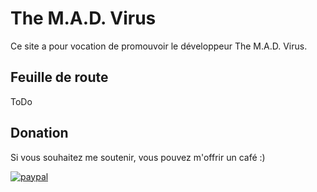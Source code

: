 # The M.A.D. Virus
Ce site a pour vocation de promouvoir le développeur The M.A.D. Virus.
## Feuille de route
ToDo
## Donation
Si vous souhaitez me soutenir, vous pouvez m'offrir un café :) 

[![paypal](https://www.paypalobjects.com/en_US/i/btn/btn_donateCC_LG.gif)](https://www.paypal.com/cgi-bin/webscr?cmd=_s-xclick&hosted_button_id=BV5J4UX9HAK7G)